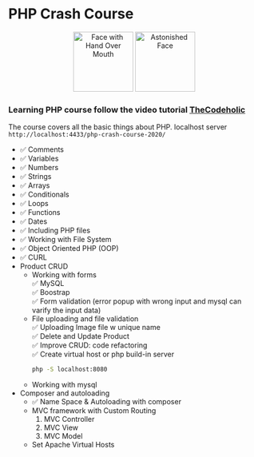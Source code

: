 # PHP Crash Course

<div align="center">
<img src="https://user-images.githubusercontent.com/74038190/216124356-9c152f5b-554d-400c-a2f3-84f0f0b9a627.png" alt="Face with Hand Over Mouth" width="120" />
<img src="https://user-images.githubusercontent.com/74038190/216124372-27597c2f-74d4-4cef-993c-b27cab2ddc7f.png" alt="Astonished Face" width="120" />
</div>

### Learning PHP course follow the video tutorial [TheCodeholic](https://www.youtube.com/watch?v=2eebptXfEvw&t=907s&ab_channel=TraversyMedia)

The course covers all the basic things about PHP.
localhost server `http://localhost:4433/php-crash-course-2020/`

- ✅ Comments
- ✅ Variables
- ✅ Numbers
- ✅ Strings
- ✅ Arrays
- ✅ Conditionals
- ✅ Loops
- ✅ Functions
- ✅ Dates
- ✅ Including PHP files
- ✅ Working with File System
- ✅ Object Oriented PHP (OOP)
- ✅ CURL
- Product CRUD
  - Working with forms <br>
    ✅ MySQL <br>
    ✅ Boostrap <br>
    ✅ Form validation (error popup with wrong input and mysql can varify the input data) <br>
  - File uploading and file validation <br>
    ✅ Uploading Image file w unique name<br>
    ✅ Delete and Update Product <br>
    ✅ Improve CRUD: code refactoring <br>
    ✅ Create virtual host or php build-in server <br>
    ```bash
    php -S localhost:8080
    ```
  - Working with mysql
- Composer and autoloading <br>
  - ✅ Name Space & Autoloading with composer <br>
  - MVC framework with Custom Routing <br>
    1. MVC Controller <br>
    2. MVC View <br>
    3. MVC Model <br>
  - Set Apache Virtual Hosts <br>
